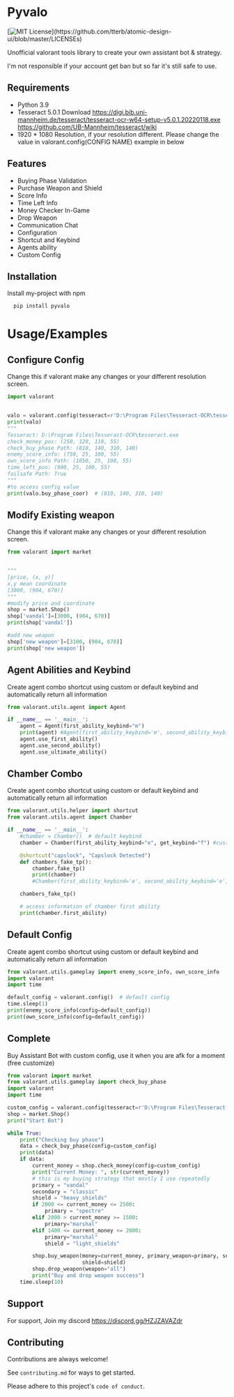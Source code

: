 
# Pyvalo
[![MIT License](https://img.shields.io/apm/l/atomic-design-ui.svg?)](https://github.com/tterb/atomic-design-ui/blob/master/LICENSEs)

Unofficial valorant tools library to create your own assistant bot & strategy.



I'm not responsible if your account get ban but so far it's still safe to use.


## Requirements

- Python 3.9
- Tesseract 5.0.1 Download https://digi.bib.uni-mannheim.de/tesseract/tesseract-ocr-w64-setup-v5.0.1.20220118.exe
https://github.com/UB-Mannheim/tesseract/wiki
- 1920 * 1080 Resolution, if your resolution different. Please change the value in valorant.config(CONFIG NAME) example in below
## Features

- Buying Phase Validation
- Purchase Weapon and Shield
- Score Info
- Time Left Info
- Money Checker In-Game
- Drop Weapon
- Communication Chat
- Configuration
- Shortcut and Keybind
- Agents ability
- Custom Config



## Installation

Install my-project with npm

```bash
  pip install pyvalo
```
    
# Usage/Examples


## Configure Config
Change this if valorant make any changes or your different resolution screen.
```python
import valorant


valo = valorant.config(tesseract=r'D:\Program Files\Tesseract-OCR\tesseract.exe')
print(valo)
"""
Tesseract: D:\Program Files\Tesseract-OCR\tesseract.exe 
check_money_pos: (250, 120, 110, 55) 
check_buy_phase Path: (810, 140, 310, 140) 
enemy_score_info: (750, 25, 100, 55) 
own_score_info Path: (1050, 25, 100, 55) 
time_left_pos: (900, 25, 100, 55) 
failsafe Path: True
"""
#to access config value
print(valo.buy_phase_coor)  # (810, 140, 310, 140)
```


## Modify Existing weapon
Change this if valorant make any changes or your different resolution screen.
```python
from valorant import market


"""
[price, (x, y)]
x,y mean coordinate
[3000, (904, 670)]
"""
#modify price and coordinate
shop = market.Shop()
shop['vandal']=[3000, (904, 670)]
print(shop['vandal'])

#add new weapon
shop['new weapon']=[3100, (904, 670)]
print(shop['new weapon'])
```

## Agent Abilities and Keybind
Create agent combo shortcut using custom or default keybind and automatically return all information
```python
from valorant.utils.agent import Agent

if __name__ == '__main__':
    agent = Agent(first_ability_keybind="m")
    print(agent) #Agent(first_ability_keybind='m', second_ability_keybind='e', third_ability_keybind='c', ultimate_keybind='x', get_keybind='f', first_ability=0, second_ability=0, third_ability=0, ultimate_ability=1)
    agent.use_first_ability()
    agent.use_second_ability()
    agent.use_ultimate_ability()
```


## Chamber Combo
Create agent combo shortcut using custom or default keybind and automatically return all information
```python
from valorant.utils.helper import shortcut
from valorant.utils.agent import Chamber

if __name__ == '__main__':
    #chamber = Chamber()  # default keybind
    chamber = Chamber(first_ability_keybind="e", get_keybind="f") #custom keybind

    @shortcut("capslock", "Capslock Detected")
    def chambers_fake_tp():
        chamber.fake_tp()
        print(chamber)
        #Chamber(first_ability_keybind='e', second_ability_keybind='e', third_ability_keybind='c', ultimate_keybind='x', get_keybind='f', first_ability=0, second_ability=0, third_ability=0, ultimate_ability=1, fake_tp_keybind='ef')

    chambers_fake_tp()

    # access information of chamber first ability
    print(chamber.first_ability)
```

## Default Config
Create agent combo shortcut using custom or default keybind and automatically return all information
```python
from valorant.utils.gameplay import enemy_score_info, own_score_info
import valorant
import time

default_config = valorant.config()  # default config
time.sleep(1)
print(enemy_score_info(config=default_config))
print(own_score_info(config=default_config))
```


## Complete
Buy Assistant Bot with custom config, use it when you are afk for a moment (free customize)
```python
from valorant import market
from valorant.utils.gameplay import check_buy_phase
import valorant
import time

custom_config = valorant.config(tesseract=r'D:\Program Files\Tesseract-OCR\tesseract.exe')  # custom config
shop = market.Shop()
print("Start Bot")

while True:
    print("Checking buy phase")
    data = check_buy_phase(config=custom_config)
    print(data)
    if data:
        current_money = shop.check_money(config=custom_config)
        print("Current Money: ", str(current_money))
        # this is my buying strategy that mostly I use repeatedly
        primary = "vandal"
        secondary = "classic"
        shield = "heavy_shields"
        if 2000 <= current_money <= 2500:
            primary = "spectre"
        elif 2000 > current_money >= 1500:
            primary="marshal"
        elif 1400 <= current_money <= 2000:
            primary="marshal"
            shield = "light_shields"

        shop.buy_weapon(money=current_money, primary_weapon=primary, secondary_weapon=secondary,
                        shield=shield)
        shop.drop_weapon(weapon="all")
        print("Buy and drop weapon success")
    time.sleep(10)


```


## Support

For support, Join my discord https://discord.gg/HZJZAVAZdr


## Contributing

Contributions are always welcome!

See `contributing.md` for ways to get started.

Please adhere to this project's `code of conduct`.


